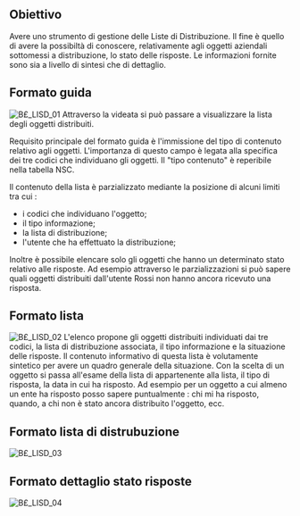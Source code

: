 ## Obiettivo
Avere uno strumento di gestione delle Liste di Distribuzione. Il fine è quello di avere la possibiltà di conoscere, relativamente agli oggetti aziendali sottomessi a distribuzione, lo stato delle risposte.
Le informazioni fornite sono sia a livello di sintesi che di dettaglio.

## Formato guida

![B£_LISD_01](http://localhost:3000/immagini/MBDOC_OGG-P_B£IRTB/BX_LISD_01.png)
Attraverso la videata si può passare a visualizzare la lista degli oggetti distribuiti.

Requisito principale del formato guida è l'immissione del tipo di contenuto relativo agli oggetti. L'importanza di questo campo è legata alla specifica dei tre codici che individuano gli oggetti. Il "tipo contenuto" è reperibile nella tabella NSC.

Il contenuto della lista è parzializzato mediante la posizione di alcuni limiti tra cui : 
 * i codici che individuano l'oggetto;
 * il tipo informazione;
 * la lista di distribuzione;
 * l'utente che ha effettuato la distribuzione;

Inoltre è possibile elencare solo gli oggetti che hanno un determinato stato relativo alle risposte. Ad esempio attraverso le parzializzazioni si può sapere quali oggetti distribuiti dall'utente Rossi non hanno ancora ricevuto una risposta.

## Formato lista

![B£_LISD_02](http://localhost:3000/immagini/MBDOC_OGG-P_B£IRTB/BX_LISD_02.png)
L'elenco propone gli oggetti distribuiti individuati dai tre codici, la lista di distribuzione associata, il tipo informazione e la situazione delle risposte. Il contenuto informativo di questa lista è volutamente sintetico per avere un quadro generale della situazione. Con la scelta di un oggetto si passa all'esame della lista di appartenente alla lista, il tipo di risposta, la data in cui ha risposto.
Ad esempio per un oggetto a cui almeno un ente ha risposto posso sapere puntualmente :  chi mi ha risposto, quando, a chi non è stato ancora distribuito l'oggetto, ecc.

## Formato lista di distrubuzione

![B£_LISD_03](http://localhost:3000/immagini/MBDOC_OGG-P_B£IRTB/BX_LISD_03.png)
## Formato dettaglio stato risposte

![B£_LISD_04](http://localhost:3000/immagini/MBDOC_OGG-P_B£IRTB/BX_LISD_04.png)
